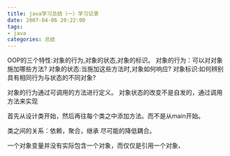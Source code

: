 ```yaml
---
title: java学习总结（一）学习记录
date: 2007-04-06 20:22:00
tags: 
- java
categories: 总结
---
```

OOP的三个特性:对象的行为,对象的状态,对象的标识。
对象的行为：可以对对象施加哪些方法?
对象的状态:当施加这些方法时,对象如何响应?
对象标识:如何辨别具有相同行为与状态的不同对象?

对象的行为通过可调用的方法进行定义。
对象状态的改变不是自发的，通过调用方法来实现

首先从设计类开始，然后再往每个类之中添加方法。而不是从main开始。

类之间的关系：依赖，聚合，继承
尽可能的降低耦合。

一个对象变量并没有实际包含一个对象，而仅仅是引用一个对象、